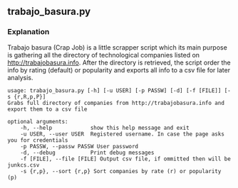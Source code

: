 ##  trabajo_basura.py
### Explanation

Trabajo basura (Crap Job) is a little scrapper script which its main purpose is gathering
all the directory of technological companies listed on http://trabajobasura.info. 
 After the directory is retrieved, the script order the info by rating (default) or popularity and
exports all info to a csv file for later analysis.


    usage: trabajo_basura.py [-h] [-u USER] [-p PASSW] [-d] [-f [FILE]] [-s {r,R,p,P}]
    Grabs full directory of companies from http://trabajobasura.info and export them to a csv file

    optional arguments:
        -h, --help            show this help message and exit
        -u USER, --user USER  Registered username. In case the page asks you for credentials
        -p PASSW, --passw PASSW User password
        -d, --debug           Print debug messages
        -f [FILE], --file [FILE] Output csv file, if ommitted then will be junkcs.csv
        -s {r,p}, --sort {r,p} Sort companies by rate (r) or popularity (p)



